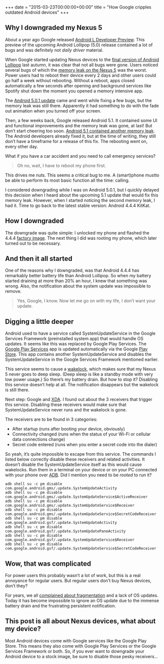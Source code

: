 +++
date = "2015-03-23T00:00:00+00:00"
title = "How Google cripples outdated Android devices"
+++

## Why I downgraded my Nexus 5

About a year ago Google released [Android L Developer Preview](http://developer.android.com/preview/index.html). This preview of the upcoming Android Lollipop (5.0) release contained a lot of bugs and was definitely not _daily driver_ material.

When Google started updating Nexus devices to the [final version of Android Lollipop](http://officialandroid.blogspot.be/2014/10/android-be-together-not-same.html) last autumn, it was clear that not all bugs were gone. Users noticed several bugs of which the [memory leak on the Nexus 5](https://code.google.com/p/android/issues/detail?id=79729) was the worst. Power users had to reboot their device every 2 days and other users could go half a week without rebooting. Without a reboot, apps closed automatically a few seconds after opening and background services like Spotify shut down the moment you opened a memory intensive app.

The [Android 5.0.1 update](http://www.androidpolice.com/2014/12/15/nexus-5-receive-android-5-0-1-today-according-sprint-t-mobile/) came and went while fixing a few bugs, but the memory leak was still there. Apparently it had something to do with the fade out animation when you turned off your screen.

Then, a few weeks back, Google released Android 5.1. It contained some UI and functional improvements and the memory leak was gone, at last! But don’t start cheering too soon. [Android 5.1 contained another memory leak](http://www.androidpolice.com/2015/03/15/google-android-5-1-memory-leak-has-been-fixed-internally-no-timeline-for-release-yet/). The Android developers already fixed it, but at the time of writing, they still don’t have a timeframe for a release of this fix. The rebooting went on, every other day.

What if you have a car accident and you need to call emergency services?

> Oh no, wait, I have to reboot my phone first.

This drives me nuts. This seems a critical bug to me. A (smart)phone mustto be able to perform its most basic function all the time: calling.

I considered downgrading while I was on Android 5.0.1, but I quickly delayed this decision when I heard about the upcoming 5.1 update that would fix this memory leak. However, when I started noticing the second memory leak, I had it. Time to go back to the latest stable version: Android 4.4.4 KitKat.

## How I downgraded

The downgrade was quite simple: I unlocked my phone and flashed the 4.4.4 [factory image](https://developers.google.com/android/nexus/images). The next thing I did was rooting my phone, which later turned out to be necessary.

## And then it all started

One of the reasons why I downgraded, was that Android 4.4.4 has remarkably better battery life than Android Lollipop. So when my battery started draining at more than 20% an hour, I knew that something was wrong. Also, the notification about the system update was impossible to remove.

> Yes, Google, I know. Now let me go on with my life, I don’t want your update.

## Digging a little deeper

Android used to have a service called SystemUpdateService in the Google Services Framework (preinstalled system app) that would handle OS updates. It seems like this was replaced by Google Play Services. The [Google Play Services](https://developer.android.com/google/play-services/index.html) app is updated automatically via the Google [Play Store](https://play.google.com/store/apps/details?id=com.google.android.gms). This app contains another SystemUpdateService and disables the SystemUpdateService in the Google Services Framework mentioned earlier.

This service seems to cause a [wakelock](http://developer.android.com/reference/android/os/PowerManager.WakeLock.html), which makes sure that my Nexus 5 never goes to deep sleep. (Deep sleep is like a standby mode with very low power usage.) So there’s my battery drain. But how to stop it? Disabling this service doesn’t help at all. The notification disappears but the wakelock is still there.

Next step: Google and [XDA](http://forum.xda-developers.com/google-nexus-5/general/how-to-disable-ota-lollipop-wakelock-t2952845). I found out about the 3 receivers that trigger this service. Disabling these receivers would make sure that SystemUpdateService never runs and the wakelock is gone.

The receivers are to be found in 3 categories:

* After startup (runs after booting your device, obviously)
* Connectivity changed (runs when the status of your Wi-Fi or cellular data connections change)
* Secret code entered (runs when you enter a secret code into the dialer)

So yeah, it’s quite impossible to escape from this service. The commands I listed below correctly disable these receivers and related activities. It doesn’t disable the SystemUpdateService itself as this would cause wakelocks. Run them in a terminal on your device or on your PC connected with your phone over [ADB](http://developer.android.com/tools/help/adb.html). Did I mention you need to be _rooted_ to run it?

    adb shell su -c pm disable com.google.android.gms/.update.SystemUpdateActivity
    adb shell su -c pm disable com.google.android.gms/.update.SystemUpdateService$ActiveReceiver
    adb shell su -c pm disable com.google.android.gms/.update.SystemUpdateService$Receiver
    adb shell su -c pm disable com.google.android.gms/.update.SystemUpdateService$SecretCodeReceiver
    adb shell su -c pm disable com.google.android.gsf/.update.SystemUpdateActivity
    adb shell su -c pm disable com.google.android.gsf/.update.SystemUpdatePanoActivity
    adb shell su -c pm disable com.google.android.gsf/.update.SystemUpdateService$Receiver
    adb shell su -c pm disable com.google.android.gsf/.update.SystemUpdateService$SecretCodeReceiver
    
## Wow, that was complicated

For power users this probably wasn’t a lot of work, but this is a real annoyance for regular users. But regular users don’t buy Nexus devices, don’t they?

For years, we all [complained about fragmentation](http://www.google.com/trends/explore#q=android%20fragmentation&cmpt=q) and a lack of OS updates. Today it has become impossible to ignore an OS update due to the immense battery drain and the frustrating persistent notification.

## This post is all about Nexus devices, what about my device?

Most Android devices come with Google services like the Google Play Store. This means they also come with Google Play Services or the Google Services Framework or both. So, if you ever want to downgrade your Android device to a stock image, be sure to disable those pesky receivers…
